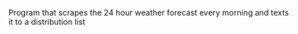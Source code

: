 Program that scrapes the 24 hour weather forecast every morning and texts it to a distribution list
